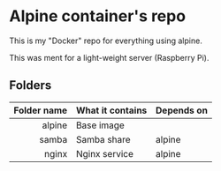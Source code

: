 # Alpine container's repo

This is my "Docker" repo for everything using alpine.

This was ment for a light-weight server (Raspberry Pi).

## Folders
| Folder name | What it contains | Depends on |
| ----------: | :--------------- | :--------- |
| alpine      | Base image       |            |
| samba       | Samba share      | alpine     |
| nginx       | Nginx service    | alpine     |


